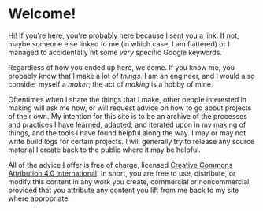 # Welcome!

Hi! If you're here, you're probably here because I sent you a link. If not, maybe someone else
linked to me (in which case, I am flattered) or I managed to accidentally hit some *very* specific
Google keywords.

Regardless of how you ended up here, welcome. If you know me, you probably know that I make a lot of
*things*. I am an engineer, and I would also consider myself a *maker*; the act of *making* is a hobby of mine.

Oftentimes when I share the things that I make, other people interested in making will ask me how,
or will request advice on how to go about projects of their own. My intention for this site is to be
an archive of the processes and practices I have learned, adapted, and iterated upon in my making of
things, and the tools I have found helpful along the way. I may or may not write build logs for
certain projects. I will generally try to release any source material I create back to the public
where it may be helpful.

All of the advice I offer is free of charge, licensed [Creative Commons Attribution 4.0
International](https://creativecommons.org/licenses/by/4.0/). In short, you are free to use,
distribute, or modify this content in any work you create, commercial or noncommercial, provided
that you attribute any content you lift from me back to my site where appropriate.
